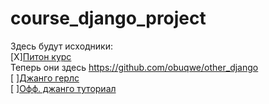 # course_django_project
Здесь будут исходники:<br>
[X][Питон курс](https://bluzir.me/python/course/)<br>
Теперь они здесь https://github.com/obuqwe/other_django <br>
[ ][Джанго герлс](https://tutorial.djangogirls.org/ru/)<br>
[ ][Офф. джанго туториал](https://docs.djangoproject.com/en/stable/intro/tutorial01/)
